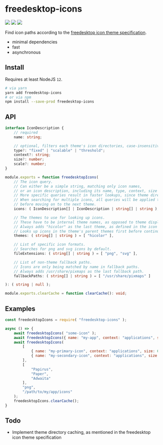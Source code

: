 freedesktop-icons
===

[![][badge-npm]][npm] [![][badge-gh-actions]][gh-actions] [![][badge-codecov]][codecov]

Find icon paths according to the [freedesktop icon theme specification](https://specifications.freedesktop.org/icon-theme-spec/icon-theme-spec-latest.html).

- minimal dependencies
- fast
- asynchronous


## Install

Requires at least NodeJS `12`.

```bash
# via yarn
yarn add freedesktop-icons
# or via npm
npm install --save-prod freedesktop-icons
```


## API

```typescript
interface IconDescription {
	// required
	name: string;

	// optional, filters each theme's icon directories, case-insensitive
	type?: "fixed" | "scalable" | "threshold";
	context?: string;
	size?: number;
	scale?: number;
}

module.exports = function freedesktopIcons(
	// The icon query.
	// Can either be a simple string, matching only icon names,
	// or an icon description, including its name, type, context, size or scale.
	// More specific queries result in faster lookups, since theme directories will be filtered.
	// When searching for multiple icons, all queries will be applied to the current theme first
	// before moving on to the next theme.
	icons: ( IconDescription[] | IconDescription | string[] | string ),

	// The themes to use for looking up icons.
	// These have to be internal theme names, as opposed to theme display names.
	// Always adds "hicolor" as the last theme, as defined in the icon theme specification.
	// Looks up icons in the theme's parent themes first before continuing with the next one.
	themes: ( string[] | string ) = [ "hicolor" ],

	// List of specific icon formats.
	// Searches for png and svg icons by default.
	fileExtensions: ( string[] | string ) = [ "png", "svg" ],

	// List of non-theme fallback paths.
	// Icons are only being matched by name in fallback paths.
	// Always adds /usr/share/pixmaps as the last fallback path.
	fallbackPaths: ( string[] | string ) = [ "/usr/share/pixmaps" ]

): ( string | null );

module.exports.clearCache = function clearCache(): void;
```


## Examples

```js
const freedesktopIcons = require( "freedesktop-icons" );

async () => {
	await freedesktopIcons( "some-icon" );
	await freedesktopIcons({ name: "my-app", context: "applications", size: 64 });
	await freedesktopIcons(
		[
			{ name: "my-primary-icon", context: "applications", size: 64 },
			{ name: "my-secondary-icon", context: "applications", size: 64 }
		],
		[
			"Papirus",
			"Paper",
			"Adwaita"
		],
		"png",
		"/path/to/my/app/icons"
	);
	freedesktopIcons.clearCache();
}
```


## Todo

- Implement theme directory caching, as mentioned in the freedesktop icon theme specification


  [npm]: https://www.npmjs.com/package/freedesktop-icons
  [gh-actions]: https://github.com/bastimeyer/freedesktop-icons/actions?query=event%3Apush+branch%3Amaster
  [codecov]: https://codecov.io/gh/bastimeyer/freedesktop-icons
  [badge-npm]: https://img.shields.io/npm/v/freedesktop-icons.svg?style=flat-square
  [badge-gh-actions]: https://img.shields.io/github/workflow/status/bastimeyer/freedesktop-icons/Test.svg?style=flat-square
  [badge-codecov]: https://img.shields.io/codecov/c/github/bastimeyer/freedesktop-icons.svg?style=flat-square
